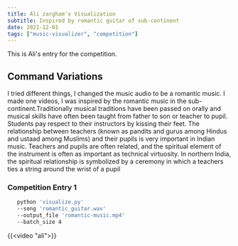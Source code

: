 ```yaml
---
title: Ali zargham's Visualization
subtitle: Inspired by romantic guitar of sub-continent
date: 2021-12-01
tags: ["music-visualizer", "competition"]
---
```


This is Ali's entry for the competition.



## Command Variations

I tried different things, I changed the music audio to be a romantic music. I made one videos, I was inspired by the romantic music in the sub-continent.Traditionally musical traditions have been passed on orally and musical skills have often been taught from father to son or teacher to pupil. Students pay respect to their instructors by kissing their feet. The relationship between teachers (known as pandits and gurus among Hindus and ustaad among Muslims) and their pupils is very important in Indian music. Teachers and pupils are often related, and the spiritual element of the instrument is often as important as technical virtuosity. In northern India, the spiritual relationship is symbolized by a ceremony in which a teachers ties a string around the wrist of a pupil

### Competition Entry 1

```bash
   python 'visualize.py' 
   --song 'romantic_guitar.wav' 
   --output_file 'romantic-music.mp4' 
   --batch_size 4
```

{{<video "ali">}}
